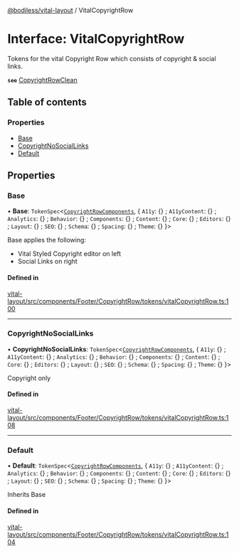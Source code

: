 [@bodiless/vital-layout](../README.md) / VitalCopyrightRow

# Interface: VitalCopyrightRow

Tokens for the vital Copyright Row which consists of copyright & social links.

**`see`** [CopyrightRowClean](../README.md#copyrightrowclean)

## Table of contents

### Properties

- [Base](VitalCopyrightRow.md#base)
- [CopyrightNoSocialLinks](VitalCopyrightRow.md#copyrightnosociallinks)
- [Default](VitalCopyrightRow.md#default)

## Properties

### Base

• **Base**: `TokenSpec`<[`CopyrightRowComponents`](CopyrightRowComponents.md), { `A11y`: {} ; `A11yContent`: {} ; `Analytics`: {} ; `Behavior`: {} ; `Components`: {} ; `Content`: {} ; `Core`: {} ; `Editors`: {} ; `Layout`: {} ; `SEO`: {} ; `Schema`: {} ; `Spacing`: {} ; `Theme`: {}  }\>

Base applies the following:
- Vital Styled Copyright editor on left
- Social Links on right

#### Defined in

[vital-layout/src/components/Footer/CopyrightRow/tokens/vitalCopyrightRow.ts:100](https://github.com/johnsonandjohnson/Bodiless-JS/blob/18ff06e66/packages/vital-layout/src/components/Footer/CopyrightRow/tokens/vitalCopyrightRow.ts#L100)

___

### CopyrightNoSocialLinks

• **CopyrightNoSocialLinks**: `TokenSpec`<[`CopyrightRowComponents`](CopyrightRowComponents.md), { `A11y`: {} ; `A11yContent`: {} ; `Analytics`: {} ; `Behavior`: {} ; `Components`: {} ; `Content`: {} ; `Core`: {} ; `Editors`: {} ; `Layout`: {} ; `SEO`: {} ; `Schema`: {} ; `Spacing`: {} ; `Theme`: {}  }\>

Copyright only

#### Defined in

[vital-layout/src/components/Footer/CopyrightRow/tokens/vitalCopyrightRow.ts:108](https://github.com/johnsonandjohnson/Bodiless-JS/blob/18ff06e66/packages/vital-layout/src/components/Footer/CopyrightRow/tokens/vitalCopyrightRow.ts#L108)

___

### Default

• **Default**: `TokenSpec`<[`CopyrightRowComponents`](CopyrightRowComponents.md), { `A11y`: {} ; `A11yContent`: {} ; `Analytics`: {} ; `Behavior`: {} ; `Components`: {} ; `Content`: {} ; `Core`: {} ; `Editors`: {} ; `Layout`: {} ; `SEO`: {} ; `Schema`: {} ; `Spacing`: {} ; `Theme`: {}  }\>

Inherits Base

#### Defined in

[vital-layout/src/components/Footer/CopyrightRow/tokens/vitalCopyrightRow.ts:104](https://github.com/johnsonandjohnson/Bodiless-JS/blob/18ff06e66/packages/vital-layout/src/components/Footer/CopyrightRow/tokens/vitalCopyrightRow.ts#L104)
